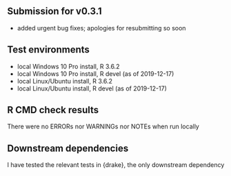 ## Submission for v0.3.1
* added urgent bug fixes; apologies for resubmitting so soon

## Test environments
* local Windows 10 Pro install, R 3.6.2
* local Windows 10 Pro install, R devel (as of 2019-12-17)
* local Linux/Ubuntu install, R 3.6.2
* local Linux/Ubuntu install, R devel (as of 2019-12-17)

## R CMD check results
There were no ERRORs nor WARNINGs nor NOTEs when run locally

## Downstream dependencies
I have tested the relevant tests in {drake}, the only downstream dependency
